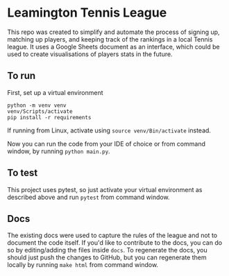 # Leamington Tennis League

This repo was created to simplify and automate the process of signing up, matching up players, and keeping track of the rankings in a local Tennis league.
It uses a Google Sheets document as an interface, which could be used to create visualisations of players stats in the future.

## To run
First, set up a virtual environment
```commandline
python -m venv venv
venv/Scripts/activate
pip install -r requirements
```
If running from Linux, activate using `source venv/Bin/activate` instead.

Now you can run the code from your IDE of choice or from command window, by running ``python main.py``.


## To test
This project uses pytest, so just activate your virtual environment as described above and run ``pytest`` from command window.

## Docs
The existing docs were used to capture the rules of the league and not to document the code itself. 
If you'd like to contribute to the docs, you can do so by editing/adding the files inside ``docs``.
To regenerate the docs, you should just push the changes to GitHub, but you can regenerate them locally by running ``make html`` from command window.
